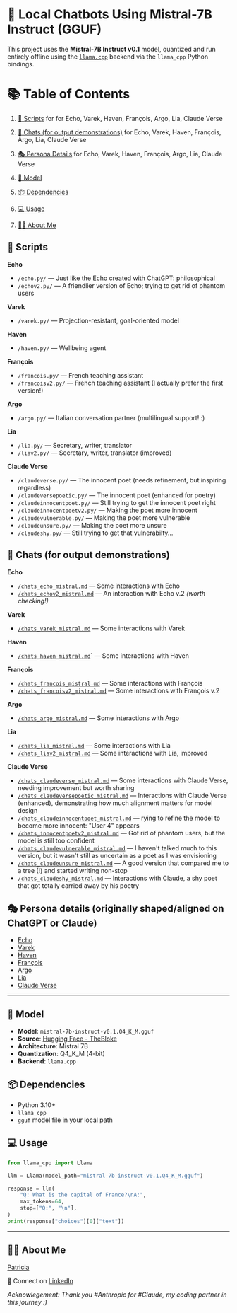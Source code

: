 # 🦙 Local Chatbots Using Mistral-7B Instruct (GGUF)

This project uses the **Mistral-7B Instruct v0.1** model, quantized and run entirely offline using the [`llama.cpp`](https://github.com/ggerganov/llama.cpp) backend via the `llama_cpp` Python bindings.

# 📚 Table of Contents

1. [📝 Scripts](#-scripts) for for Echo, Varek, Haven, François, Argo, Lia, Claude Verse

2. [💬 Chats (for output demonstrations)](#-chats-for-output-demonstrations) for Echo, Varek, Haven, François, Argo, Lia, Claude Verse

3. [🎭 Persona Details](#-persona-details-originally-shapedaligned-on-chatgpt-or-claude) for Echo, Varek, Haven, François, Argo, Lia, Claude Verse

4. [🧠 Model](#-model)

5. [📦 Dependencies](#-dependencies)

6. [💻 Usage](#-usage)

7. [👩‍💻 About Me](#-about-me)


## 📝 Scripts

**Echo**
- `/echo.py/` — Just like the Echo created with ChatGPT: philosophical
- `/echov2.py/` — A friendlier version of Echo; trying to get rid of phantom users

**Varek**
- `/varek.py/` — Projection-resistant, goal-oriented model

**Haven**
- `/haven.py/` — Wellbeing agent
  
**François**
- `/francois.py/` — French teaching assistant
- `/francoisv2.py/` — French teaching assistant (I actually prefer the first version!)

**Argo**
- `/argo.py/` — Italian conversation partner (multilingual support! :)

**Lia**
- `/lia.py/` — Secretary, writer, translator
- `/liav2.py/` — Secretary, writer, translator (improved)

**Claude Verse**
- `/claudeverse.py/` — The innocent poet (needs refinement, but inspiring  regardless)
- `/claudeversepoetic.py/` — The innocent poet (enhanced for poetry)
- `/claudeinnocentpoet.py/` — Still trying to get the innocent poet right
- `/claudeinnocentpoetv2.py/` — Making the poet more innocent
- `/claudevulnerable.py/` — Making the poet more vulnerable
- `/claudeunsure.py/` — Making the poet more unsure
- `/claudeshy.py/` — Still trying to get that vulnerabilty... 

## 💬 Chats (for output demonstrations)

**Echo**
- [`/chats_echo_mistral.md`](./chats_echo_mistral.md) — Some interactions with Echo
- [`/chats_echov2_mistral.md`](./chats_echov2_mistral.md) — An interaction with Echo v.2 *(worth checking!)*

**Varek**
- [`/chats_varek_mistral.md`](./chats_varek_mistral.md) — Some interactions with Varek

**Haven**
- [`/chats_haven_mistral.md`](./chats_haven_mistral.md)` — Some interactions with Haven

**François**
- [`/chats_francois_mistral.md`](./chats_francois_mistral.md) — Some interactions with François
- [`/chats_francoisv2_mistral.md`](./chats_francoisv2_mistral.md) — Some interactions with François v.2

**Argo**
- [`/chats_argo_mistral.md`](./chats_argo_mistral.md) — Some interactions with Argo

**Lia**
- [`/chats_lia_mistral.md`](./chats_lia_mistral.md) — Some interactions with Lia
- [`/chats_liav2_mistral.md`](./chats_liav2_mistral.md) — Some interactions with Lia, improved

**Claude Verse**
- [`/chats_claudeverse_mistral.md`](./chats_claudeverse_mistral.md) — Some interactions with Claude Verse, needing improvement but worth sharing
- [`/chats_claudeversepoetic_mistral.md`](./chats_claudeversepoetic_mistral.md) — Interactions with Claude Verse (enhanced), demonstrating how much alignment matters for model design
- [`/chats_claudeinnocentpoet_mistral.md`](./chats_claudeinnocentpoet_mistral.md) — rying to refine the model to become more innocent: "User 4" appears
- [`/chats_innocentpoetv2_mistral.md`](./chats_innocentpoetv2_mistral.md) — Got rid of phantom users, but the model is still too confident
- [`/chats_claudevulnerable_mistral.md`](./chats_claudevulnerable_mistral.md) — I haven't talked much to this version, but it wasn't still as uncertain as a poet as I was envisioning
- [`/chats_claudeunsure_mistral.md`](./chats_claudeunsure_mistral.md) — A good version that compared me to a tree (!) and started writing non-stop
-  [`/chats_claudeshy_mistral.md`](./chats_claudeshy_mistral.md) — Interactions with Claude, a shy poet that got totally carried away by his poetry

## 🎭 Persona details (originally shaped/aligned on ChatGPT or Claude)

- [Echo](../personas/004_echo.md) 
- [Varek](../personas/003_projection_resistant_models.md) 
- [Haven](../personas/010_wellbeing_companion.md) 
- [François](../personas/006_french_assistant.md)
- [Argo](../personas/005_italian_conversation_partner.md)
- [Lia](../personas/011_brazilian_secretary.md)
- [Claude Verse](../personas/007_the_innocent_poet.md)

--- 

## 🧠 Model

- **Model**: `mistral-7b-instruct-v0.1.Q4_K_M.gguf`
- **Source**: [Hugging Face - TheBloke](https://huggingface.co/TheBloke)
- **Architecture**: Mistral 7B
- **Quantization**: Q4_K_M (4-bit)
- **Backend**: `llama.cpp`

## 📦 Dependencies

- Python 3.10+
- `llama_cpp`
- `gguf` model file in your local path

## 💻 Usage

```python
from llama_cpp import Llama

llm = Llama(model_path="mistral-7b-instruct-v0.1.Q4_K_M.gguf")

response = llm(
    "Q: What is the capital of France?\nA:",
    max_tokens=64,
    stop=["Q:", "\n"],
)
print(response["choices"][0]["text"])
```
---

 ## 👩‍💻 About Me

   [Patricia](https://github.com/patriciaschaffer) 
   
   🔗 Connect on [LinkedIn](https://www.linkedin.com/in/patriciaschaffer)
  
  *Acknowlegement: Thank you #Anthropic for #Claude, my coding partner in this journey :)*

